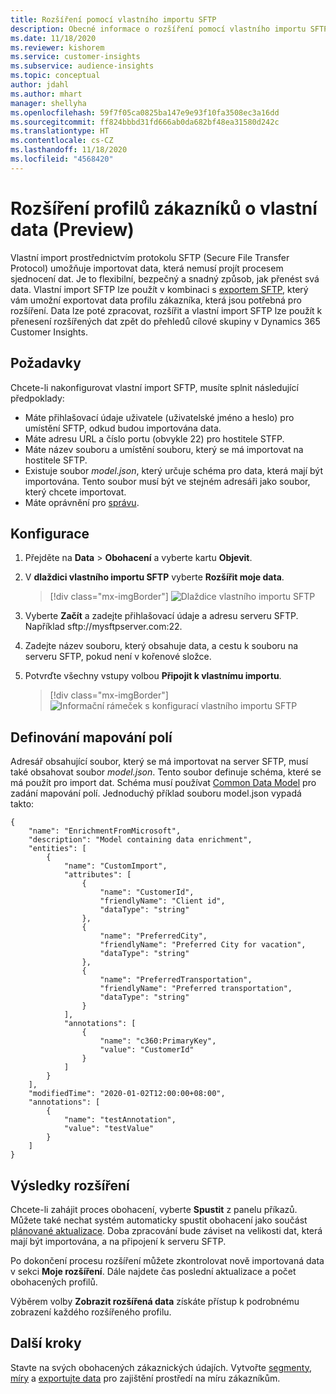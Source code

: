 ```yaml
---
title: Rozšíření pomocí vlastního importu SFTP
description: Obecné informace o rozšíření pomocí vlastního importu SFTP.
ms.date: 11/18/2020
ms.reviewer: kishorem
ms.service: customer-insights
ms.subservice: audience-insights
ms.topic: conceptual
author: jdahl
ms.author: mhart
manager: shellyha
ms.openlocfilehash: 59f7f05ca0825ba147e9e93f10fa3508ec3a16dd
ms.sourcegitcommit: ff824bbbd31fd666ab0da682bf48ea31580d242c
ms.translationtype: HT
ms.contentlocale: cs-CZ
ms.lasthandoff: 11/18/2020
ms.locfileid: "4568420"
---
```

# <a name="enrich-customer-profiles-with-custom-data-preview"></a>Rozšíření profilů zákazníků o vlastní data (Preview)

Vlastní import prostřednictvím protokolu SFTP (Secure File Transfer Protocol) umožňuje importovat data, která nemusí projít procesem sjednocení dat. Je to flexibilní, bezpečný a snadný způsob, jak přenést svá data. Vlastní import SFTP lze použít v kombinaci s [exportem SFTP](export-sftp.md), který vám umožní exportovat data profilu zákazníka, která jsou potřebná pro rozšíření. Data lze poté zpracovat, rozšířit a vlastní import SFTP lze použít k přenesení rozšířených dat zpět do přehledů cílové skupiny v Dynamics 365 Customer Insights.

## <a name="prerequisites"></a>Požadavky

Chcete-li nakonfigurovat vlastní import SFTP, musíte splnit následující předpoklady:

- Máte přihlašovací údaje uživatele (uživatelské jméno a heslo) pro umístění SFTP, odkud budou importována data.
- Máte adresu URL a číslo portu (obvykle 22) pro hostitele STFP.
- Máte název souboru a umístění souboru, který se má importovat na hostitele SFTP.
- Existuje soubor *model.json*, který určuje schéma pro data, která mají být importována. Tento soubor musí být ve stejném adresáři jako soubor, který chcete importovat.
- Máte oprávnění pro [správu](permissions.md#administrator).

## <a name="configuration"></a>Konfigurace

1. Přejděte na **Data** > **Obohacení** a vyberte kartu **Objevit**.

1. V **dlaždici vlastního importu SFTP** vyberte **Rozšířit moje data**.

   > [!div class="mx-imgBorder"]
   > ![Dlaždice vlastního importu SFTP](media/SFTP_Custom_Import_tile.png "Dlaždice vlastního importu SFTP")

1. Vyberte **Začít** a zadejte přihlašovací údaje a adresu serveru SFTP. Například sftp://mysftpserver.com:22.

1. Zadejte název souboru, který obsahuje data, a cestu k souboru na serveru SFTP, pokud není v kořenové složce.

1. Potvrďte všechny vstupy volbou **Připojit k vlastnímu importu**.

   > [!div class="mx-imgBorder"]
   > ![Informační rámeček s konfigurací vlastního importu SFTP](media/SFTP_Custom_Import_Configuration_flyout.png "Informační rámeček s konfigurací vlastního importu SFTP")

## <a name="defining-field-mappings"></a>Definování mapování polí 

Adresář obsahující soubor, který se má importovat na server SFTP, musí také obsahovat soubor *model.json*. Tento soubor definuje schéma, které se má použít pro import dat. Schéma musí používat [Common Data Model](https://docs.microsoft.com/common-data-model/) pro zadání mapování polí. Jednoduchý příklad souboru model.json vypadá takto:

```
{
    "name": "EnrichmentFromMicrosoft",
    "description": "Model containing data enrichment",
    "entities": [
        {
            "name": "CustomImport",
            "attributes": [
                {
                    "name": "CustomerId",
                    "friendlyName": "Client id",
                    "dataType": "string"
                },
                {
                    "name": "PreferredCity",
                    "friendlyName": "Preferred City for vacation",
                    "dataType": "string"
                },
                {
                    "name": "PreferredTransportation",
                    "friendlyName": "Preferred transportation",
                    "dataType": "string"
                }
            ],
            "annotations": [
                {
                    "name": "c360:PrimaryKey",
                    "value": "CustomerId"
                }
            ]
        }
    ],
    "modifiedTime": "2020-01-02T12:00:00+08:00",
    "annotations": [
        {
            "name": "testAnnotation",
            "value": "testValue"
        }
    ]
}
```

## <a name="enrichment-results"></a>Výsledky rozšíření

Chcete-li zahájit proces obohacení, vyberte **Spustit** z panelu příkazů. Můžete také nechat systém automaticky spustit obohacení jako součást [plánované aktualizace](system.md#schedule-tab). Doba zpracování bude záviset na velikosti dat, která mají být importována, a na připojení k serveru SFTP.

Po dokončení procesu rozšíření můžete zkontrolovat nově importovaná data v sekci **Moje rozšíření**. Dále najdete čas poslední aktualizace a počet obohacených profilů.

Výběrem volby **Zobrazit rozšířená data** získáte přístup k podrobnému zobrazení každého rozšířeného profilu.

## <a name="next-steps"></a>Další kroky

Stavte na svých obohacených zákaznických údajích. Vytvořte [segmenty](segments.md), [míry](measures.md) a [exportujte data](export-destinations.md) pro zajištění prostředí na míru zákazníkům.


